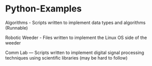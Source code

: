 # Python-Examples

Algorithms - Scripts written to implement data types and algorithms (Runnable)

Robotic Weeder - Files written to implement the Linux OS side of the weeder

Comm Lab — Scripts written to implement digital signal processing techniques using scientific libraries (may be hard to follow)
